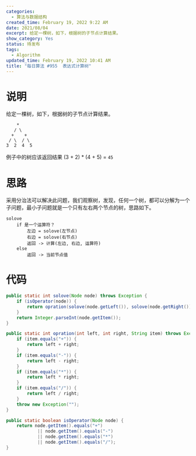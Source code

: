 ```yaml
---
categories:
  - 算法与数据结构
created_time: February 19, 2022 9:22 AM
date: 2021/08/04
excerpt: 给定一棵树，如下，根据树的子节点计算结果。
show_category: Yes
status: 待发布
tags:
  - Algorithm
updated_time: February 19, 2022 10:41 AM
title: "每日算法 #955  表达式计算树"
---
```



# 说明

给定一棵树，如下，根据树的子节点计算结果。

```
    *
   / \
  +    +
 / \  / \
3  2  4  5
```

例子中的树应该返回结果 (3 + 2) * (4 + 5) = `45`

# 思路

采用分治法可以解决此问题，我们观察树，发现，任何一个树，都可以分解为一个子问题，最小子问题就是一个只有左右两个节点的树，思路如下。

```
solove
    if 是一个运算符？
        左边 = solove(左节点)
        右边 = solove(右节点)
        返回 -> 计算(左边, 右边, 运算符)
    else
        返回 -> 当前节点值

```

# 代码

```java
public static int solove(Node node) throws Exception {
    if (isOperator(node)) {
        return opration(solove(node.getLeft()), solove(node.getRight()), node.getItem());
    }
    return Integer.parseInt(node.getItem());
}

public static int opration(int left, int right, String item) throws Exception {
    if (item.equals("+")) {
        return left + right;
    }
    if (item.equals("-")) {
        return left - right;
    }
    if (item.equals("*")) {
        return left * right;
    }
    if (item.equals("/")) {
        return left / right;
    }
    throw new Exception("");
}

public static boolean isOperator(Node node) {
    return node.getItem().equals("+")
            || node.getItem().equals("-")
            || node.getItem().equals("*")
            || node.getItem().equals("/");
}
```